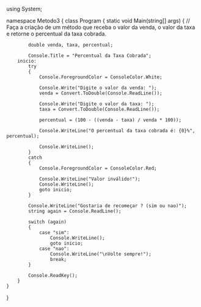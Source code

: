 using System;

namespace Metodo3
{
    class Program
    {
        static void Main(string[] args)
        {
            // Faça a criação de um método que receba o valor da venda, o valor da taxa e retorne o percentual da taxa cobrada.

            double venda, taxa, percentual;

            Console.Title = "Percentual da Taxa Cobrada";
        inicio:
            try
            {
                Console.ForegroundColor = ConsoleColor.White;

                Console.Write("Digite o valor da venda: ");
                venda = Convert.ToDouble(Console.ReadLine());

                Console.Write("Digite o valor da taxa: ");
                taxa = Convert.ToDouble(Console.ReadLine());

                percentual = (100 - ((venda - taxa) / venda * 100));

                Console.WriteLine("O percentual da taxa cobrada é: {0}%", percentual);

                Console.WriteLine();
            }
            catch
            {
                Console.ForegroundColor = ConsoleColor.Red;

                Console.WriteLine("Valor inválido!");
                Console.WriteLine();
                goto inicio;
            }

            Console.WriteLine("Gostaria de recomeçar ? (sim ou nao)");
            string again = Console.ReadLine();

            switch (again)
            {
                case "sim":
                    Console.WriteLine();
                    goto inicio;
                case "nao":
                    Console.WriteLine("\nVolte sempre!");
                    break;
            }

            Console.ReadKey();
        }
    }
}

